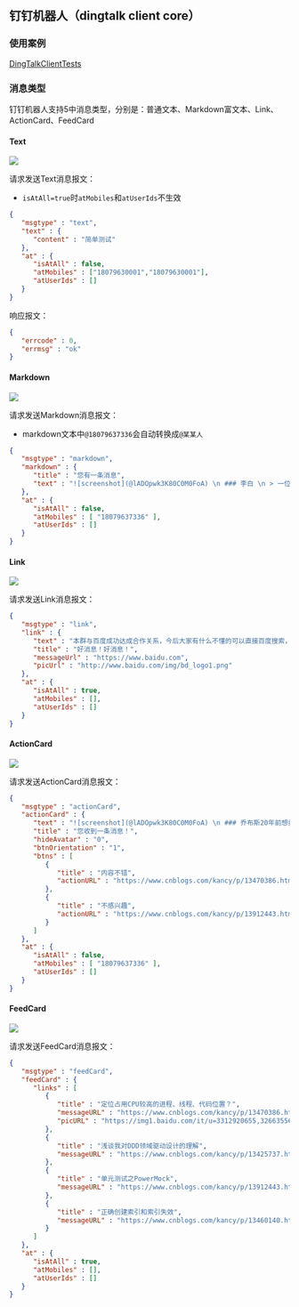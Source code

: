 ## 钉钉机器人（dingtalk client core）

### 使用案例

[DingTalkClientTests](./src/test/java/com/github/kancyframework/dingtalk/DingTalkClientTests.java)

### 消息类型

钉钉机器人支持5中消息类型，分别是：普通文本、Markdown富文本、Link、ActionCard、FeedCard

#### Text
![](../images/msgtype_text.png)

请求发送Text消息报文：
- `isAtAll=true`时`atMobiles`和`atUserIds`不生效

```json
{
   "msgtype" : "text",
   "text" : {
      "content" : "简单测试"
   },
   "at" : {
      "isAtAll" : false,
      "atMobiles" : ["18079630001","18079630001"],
      "atUserIds" : []
   }
}
```

响应报文：
```json
{
   "errcode" : 0,
   "errmsg" : "ok"
}
```

#### Markdown
![](../images/msgtype_markdown.png)

请求发送Markdown消息报文：
- markdown文本中`@18079637336`会自动转换成`@某某人`

```json
{
   "msgtype" : "markdown",
   "markdown" : {
      "title" : "您有一条消息",
      "text" : "![screenshot](@lADOpwk3K80C0M0FoA) \n ### 李白 \n > 一位唐朝诗人！@18079637336"
   },
   "at" : {
      "isAtAll" : false,
      "atMobiles" : [ "18079637336" ],
      "atUserIds" : []
   }
}
```

#### Link
![](../images/msgtype_link.png)

请求发送Link消息报文：

```json
{
   "msgtype" : "link",
   "link" : {
      "text" : "本群与百度成功达成合作关系，今后大家有什么不懂的可以直接百度搜索，不用再群里提问浪费时间啦！",
      "title" : "好消息！好消息！",
      "messageUrl" : "https://www.baidu.com",
      "picUrl" : "http://www.baidu.com/img/bd_logo1.png"
   },
   "at" : {
      "isAtAll" : true,
      "atMobiles" : [],
      "atUserIds" : []
   }
}
```

#### ActionCard
![](../images/msgtype_actionCard.png)

请求发送ActionCard消息报文：

```json
{
   "msgtype" : "actionCard",
   "actionCard" : {
      "text" : "![screenshot](@lADOpwk3K80C0M0FoA) \n ### 乔布斯20年前想打造一间苹果咖啡厅，而它正是AppleStore的前身 @18079637336",
      "title" : "您收到一条消息！",
      "hideAvatar" : "0",
      "btnOrientation" : "1",
      "btns" : [
         {
            "title" : "内容不错",
            "actionURL" : "https://www.cnblogs.com/kancy/p/13470386.html"
         },
         {
            "title" : "不感兴趣",
            "actionURL" : "https://www.cnblogs.com/kancy/p/13912443.html"
         }
      ]
   },
   "at" : {
      "isAtAll" : false,
      "atMobiles" : [ "18079637336" ],
      "atUserIds" : []
   }
}
```

#### FeedCard
![](../images/msgtype_feedCard.png)

请求发送FeedCard消息报文：

```json
{
   "msgtype" : "feedCard",
   "feedCard" : {
      "links" : [
         {
            "title" : "定位占用CPU较高的进程、线程、代码位置？",
            "messageURL" : "https://www.cnblogs.com/kancy/p/13470386.html",
            "picURL" : "https://img1.baidu.com/it/u=3312920655,3266355600&fm=26&fmt=auto"
         },
         {
            "title" : "浅谈我对DDD领域驱动设计的理解",
            "messageURL" : "https://www.cnblogs.com/kancy/p/13425737.html"
         },
         {
            "title" : "单元测试之PowerMock",
            "messageURL" : "https://www.cnblogs.com/kancy/p/13912443.html"
         },
         {
            "title" : "正确创建索引和索引失效",
            "messageURL" : "https://www.cnblogs.com/kancy/p/13460140.html"
         }
      ]
   },
   "at" : {
      "isAtAll" : true,
      "atMobiles" : [],
      "atUserIds" : []
   }
}
```




